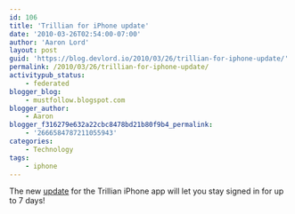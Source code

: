 ```yaml
---
id: 106
title: 'Trillian for iPhone update'
date: '2010-03-26T02:54:00-07:00'
author: 'Aaron Lord'
layout: post
guid: 'https://blog.devlord.io/2010/03/26/trillian-for-iphone-update/'
permalink: /2010/03/26/trillian-for-iphone-update/
activitypub_status:
    - federated
blogger_blog:
    - mustfollow.blogspot.com
blogger_author:
    - Aaron
blogger_f316279e632a22cbc8478bd21b80f9b4_permalink:
    - '2666584787211055943'
categories:
    - Technology
tags:
    - iphone
---
```


The new <a href="http://itunes.apple.com/us/app/trillian/id327603487?mt=8">update</a> for the Trillian iPhone app will let you stay signed in for up to 7 days!<div class="blogger-post-footer"></div>
